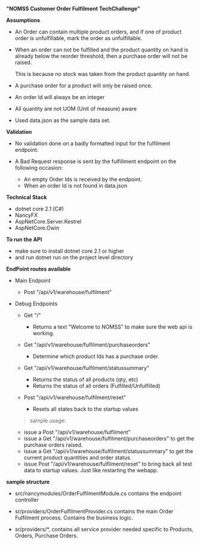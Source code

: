 **__"NOMSS Customer Order Fulfilment TechChallenge"__** 

**Assumptions**
- An Order can contain multiple product orders,
  and if one of product order is unfulfillable, mark the order as unfulfillable.

- When an order can not be fulfilled and the product 
  quantity on hand is already below the reorder threshold, then a purchase order will not be raised.
  
  This is because no stock was taken from the product quantity on hand.  

- A purchase order for a product will only be raised once.

- An order Id will always be an integer

- All quantity are not UOM (Unit of measure) aware

- Used data.json as the sample data set.

**Validation**
- No validation done on a badly formatted input for the fulfilment endpoint.

- A Bad Request response is sent by the fulfillment endpoint on the following occasion:
  - An empty Order Ids is received by the endpoint.
  - When an order Id is not found in data.json
  
      
**Technical Stack**
- dotnet core 2.1 (C#)
- NancyFX
- AspNetCore.Server.Kestrel
- AspNetCore.Owin

**To run the API**
- make sure to install dotnet core 2.1 or higher
- and run dotnet run on the project level directory

**EndPoint routes available**
- Main Endpoint 
  - Post "/api/v1/warehouse/fulfilment"  

- Debug Endpoints
  - Get "/" 
    -  Returns a text "Welcome to NOMSS" to make sure the web api is working.

  - Get "/api/v1/warehouse/fulfilment/purchaseorders"
    -  Determine which product Ids has a purchase order. 
  
  - Get "/api/v1/warehouse/fulfilment/statussummary"
    -  Returns the status of all products (qty, etc)
    -  Returns the status of all orders (Fulfilled/Unfulfilled)

  - Post "/api/v1/warehouse/fulfilment/reset"
    -  Resets all states back to the startup values
    
  > sample usage:
    - issue a Post "/api/v1/warehouse/fulfilment"  
    - issue a Get "/api/v1/warehouse/fulfilment/purchaseorders" to get the purchase orders raised.
    - issue a Get "/api/v1/warehouse/fulfilment/statussummary" to get the current product quantities and order status.
    - issue Post "/api/v1/warehouse/fulfilment/reset" to bring back all test data
      to startup values.  Just like restarting the webapp. 

**sample structure**
- src/nancymodules/OrderFulfilmentModule.cs contains the endpoint controller
- sr/providers/OrderFulfilmentProvider.cs contains the main Order
  Fulfilment process.  Contains the business logic.

- sr/providers/*, contains all service provider needed specific to 
  Products, Orders, Purchase Orders.  


